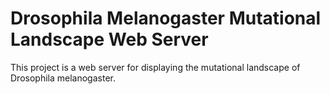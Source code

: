 # Drosophila Melanogaster Mutational Landscape Web Server 

This project is a web server for displaying the mutational landscape of Drosophila melanogaster.
